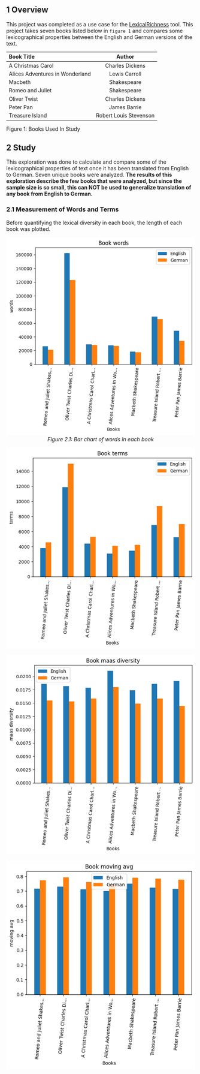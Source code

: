 ## 1 Overview
This project was completed as a use case for the [LexicalRichness](https://github.com/LSYS/LexicalRichness) tool. This project takes seven books listed below in `figure 1` and compares some lexicographical properties between the English and German versions of the text.

| Book Title                        | Author                 | 
| :---                              |    :----:              | 
| A Christmas Carol                 | Charles Dickens        | 
| Alices Adventures in Wonderland   | Lewis Carroll          | 
| Macbeth                           | Shakespeare            |
| Romeo and Juliet                  | Shakespeare            |
| Oliver Twist                      | Charles Dickens        |
| Peter Pan                         | James Barrie           |
| Treasure Island                   | Robert Louis Stevenson |

Figure 1: Books Used In Study

## 2 Study

This exploration was done to calculate and compare some of the lexicographical properties of text once it has been translated from English to German. Seven unique books were analyzed. <b>The results of this exploration describe the few books that were analyzed, but since the sample size is so small, this can NOT be used to generalize translation of any book from English to German.</b>

### 2.1 Measurement of Words and Terms

Before quantifying the lexical diversity in each book, the length of each book was plotted. 
<p align=center>
    <img alt="wprds" src="https://github.com/g-hurst/Comparing-Properties-of-German-and-English-Books/blob/main/figures/words.png">
    <br>
    <em>Figure 2.1: Bar chart of words in each book</em>
</p>

![terms](https://github.com/g-hurst/Comparing-Properties-of-German-and-English-Books/blob/main/figures/terms.png)

![maas diversity](https://github.com/g-hurst/Comparing-Properties-of-German-and-English-Books/blob/main/figures/maas%20diversity.png)

![moving avg](https://github.com/g-hurst/Comparing-Properties-of-German-and-English-Books/blob/main/figures/moving%20avg.png)



